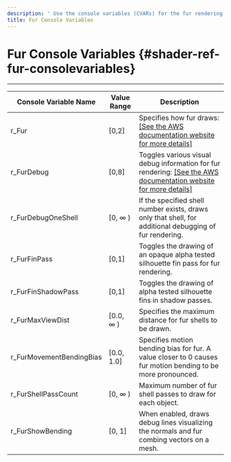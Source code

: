 ```yaml
---
description: ' Use the console variables (CVARs) for the fur rendering in &ALYlong;. '
title: Fur Console Variables
---
```

# Fur Console Variables {#shader-ref-fur-consolevariables}




****  

| Console Variable Name | Value Range | Description | 
| --- | --- | --- | 
| r\_Fur | \[0,2\] | Specifies how fur draws: [\[See the AWS documentation website for more details\]](http://docs.aws.amazon.com/lumberyard/latest/userguide/shader-ref-fur-consolevariables.html) | 
| r\_FurDebug | \[0,8\] | Toggles various visual debug information for fur rendering: [\[See the AWS documentation website for more details\]](http://docs.aws.amazon.com/lumberyard/latest/userguide/shader-ref-fur-consolevariables.html)  | 
| r\_FurDebugOneShell | \[0, ∞ \) | If the specified shell number exists, draws only that shell, for additional debugging of fur rendering\. | 
| r\_FurFinPass | \[0,1\] | Toggles the drawing of an opaque alpha tested silhouette fin pass for fur rendering\. | 
| r\_FurFinShadowPass | \[0,1\] | Toggles the drawing of alpha tested silhouette fins in shadow passes\. | 
| r\_FurMaxViewDist | \[0\.0, ∞ \) | Specifies the maximum distance for fur shells to be drawn\. | 
| r\_FurMovementBendingBias | \[0\.0, 1\.0\] | Specifies motion bending bias for fur\. A value closer to 0 causes fur motion bending to be more pronounced\. | 
| r\_FurShellPassCount | \[0, ∞ \) | Maximum number of fur shell passes to draw for each object\. | 
| r\_FurShowBending | \[0, 1\] | When enabled, draws debug lines visualizing the normals and fur combing vectors on a mesh\. | 